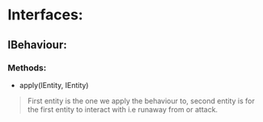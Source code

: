 # Interfaces:
## IBehaviour:
### Methods:
* apply(IEntity, IEntity)
> First entity is the one we apply the behaviour to, second entity is for the first entity to interact with i.e runaway from or attack.

